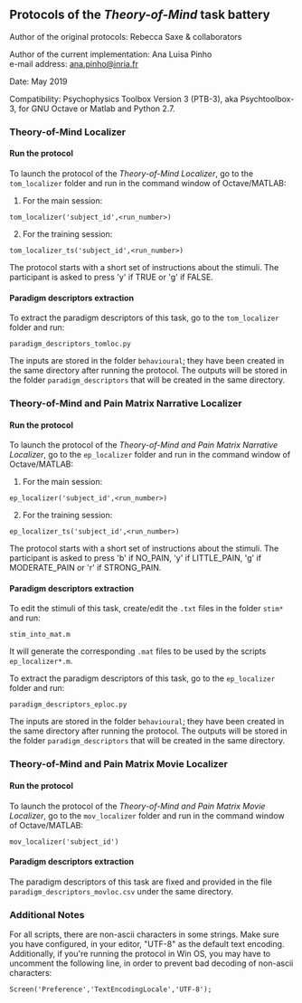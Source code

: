 ## Protocols of the *Theory-of-Mind* task battery

Author of the original protocols: Rebecca Saxe & collaborators  

Author of the current implementation: Ana Luisa Pinho  
e-mail address: ana.pinho@inria.fr  

Date: May 2019  

Compatibility: Psychophysics Toolbox Version 3 (PTB-3), aka Psychtoolbox-3, for GNU Octave or Matlab and Python 2.7.  

### Theory-of-Mind Localizer

#### Run the protocol

To launch the protocol of the *Theory-of-Mind Localizer*, go to the `tom_localizer` folder and run in the command window of Octave/MATLAB:  

1. For the main session:  

`tom_localizer('subject_id',<run_number>)`

2. For the training session:  

`tom_localizer_ts('subject_id',<run_number>)` 

The protocol starts with a short set of instructions about the stimuli. The participant is asked to press 'y' if TRUE or 'g' if FALSE.

#### Paradigm descriptors extraction

To extract the paradigm descriptors of this task, go to the `tom_localizer` folder and run:  

`paradigm_descriptors_tomloc.py`  

The inputs are stored in the folder `behavioural`; they have been created in the same directory after running the protocol. The outputs will be stored in the folder `paradigm_descriptors` that will be created in the same directory.


### Theory-of-Mind and Pain Matrix Narrative Localizer

#### Run the protocol

To launch the protocol of the *Theory-of-Mind and Pain Matrix Narrative Localizer*, go to the `ep_localizer` folder and run in the command window of Octave/MATLAB:  

1. For the main session:  

`ep_localizer('subject_id',<run_number>)`

2. For the training session:  

`ep_localizer_ts('subject_id',<run_number>)`  

The protocol starts with a short set of instructions about the stimuli. The participant is asked to press 'b' if NO_PAIN, 'y' if LITTLE_PAIN, 'g' if MODERATE_PAIN or 'r' if STRONG_PAIN.

#### Paradigm descriptors extraction

To edit the stimuli of this task, create/edit the `.txt` files in the folder `stim*` and run:

`stim_into_mat.m`

It will generate the corresponding `.mat` files to be used by the scripts `ep_localizer*.m`.  

To extract the paradigm descriptors of this task, go to the `ep_localizer` folder and run:  

`paradigm_descriptors_eploc.py`

The inputs are stored in the folder `behavioural`; they have been created in the same directory after running the protocol. The outputs will be stored in the folder `paradigm_descriptors` that will be created in the same directory.


### Theory-of-Mind and Pain Matrix Movie Localizer

#### Run the protocol

To launch the protocol of the *Theory-of-Mind and Pain Matrix Movie Localizer*, go to the `mov_localizer` folder and run in the command window of Octave/MATLAB:  

`mov_localizer('subject_id')`  

#### Paradigm descriptors extraction

The paradigm descriptors of this task are fixed and provided in the file `paradigm_descriptors_movloc.csv` under the same directory.  


### Additional Notes
For all scripts, there are non-ascii characters in some strings. Make sure you have configured, in your editor, "UTF-8" as the default text encoding. Additionally, if you're running the protocol in Win OS, you may have to uncomment the following line, in order to prevent bad decoding of non-ascii characters:  

`Screen('Preference','TextEncodingLocale','UTF-8');`

